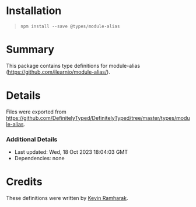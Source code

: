 # Installation
> `npm install --save @types/module-alias`

# Summary
This package contains type definitions for module-alias (https://github.com/ilearnio/module-alias/).

# Details
Files were exported from https://github.com/DefinitelyTyped/DefinitelyTyped/tree/master/types/module-alias.

### Additional Details
 * Last updated: Wed, 18 Oct 2023 18:04:03 GMT
 * Dependencies: none

# Credits
These definitions were written by [Kevin Ramharak](https://github.com/KevinRamharak).
